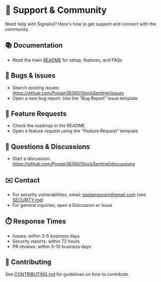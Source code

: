 # 💁 Support & Community

Need help with Signalist? Here's how to get support and connect with the community.

## 📚 Documentation

- Read the main [README](README.md) for setup, features, and FAQs

## 🐛 Bugs & Issues

- Search existing issues: https://github.com/Poojan38380/StockSentinel/issues
- Open a new bug report: Use the "Bug Report" issue template

## 🚀 Feature Requests

- Check the roadmap in the README
- Open a feature request using the "Feature Request" template

## 💬 Questions & Discussions

- Start a discussion: https://github.com/Poojan38380/StockSentinel/discussions

## ✉️ Contact

- For security vulnerabilities, email: poojangoyani@gmail.com (see [SECURITY.md](SECURITY.md))
- For general inquiries, open a Discussion or Issue

## ⏱️ Response Times

- Issues: within 3–5 business days
- Security reports: within 72 hours
- PR reviews: within 5–10 business days

## 🤝 Contributing

See [CONTRIBUTING.md](.github/CONTRIBUTING.md) for guidelines on how to contribute.
